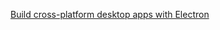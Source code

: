 

[Build cross-platform desktop apps with Electron ](https://github.com/feross/electron-workshop/blob/master/README.md)
